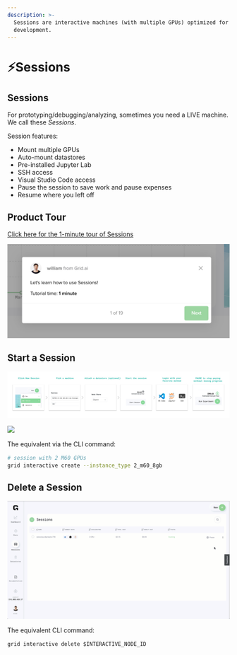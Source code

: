 ```yaml
---
description: >-
  Sessions are interactive machines (with multiple GPUs) optimized for
  development.
---
```


# ⚡Sessions

## Sessions

For prototyping/debugging/analyzing, sometimes you need a LIVE machine. We call these _Sessions_.

Session features:

* Mount multiple GPUs
* Auto-mount datastores
* Pre-installed Jupyter Lab
* SSH access
* Visual Studio Code access
* Pause the session to save work and pause expenses
* Resume where you left off

## Product Tour

[Click here for the 1-minute tour of Sessions](https://platform.grid.ai/#/dashboard?product_tour_id=221973)

![](../../.gitbook/assets/image%20%2856%29.png)

## **Start a Session**

![](../../.gitbook/assets/session.jpg)

![](../../.gitbook/assets/sess%20%282%29%20%281%29%20%282%29%20%281%29.gif)

The equivalent via the CLI command:

```bash
# session with 2 M60 GPUs
grid interactive create --instance_type 2_m60_8gb
```

## Delete a Session

![](../../.gitbook/assets/delete.gif)

The equivalent CLI command:

```text
grid interactive delete $INTERACTIVE_NODE_ID
```

